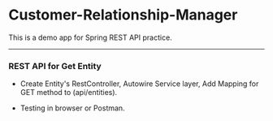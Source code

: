 # Customer-Relationship-Manager
This is a demo app for Spring REST API practice.

---

### REST API for Get Entity

- Create Entity's RestController, Autowire Service layer, Add Mapping for GET method to (api/entities).

- Testing in browser or Postman. 
